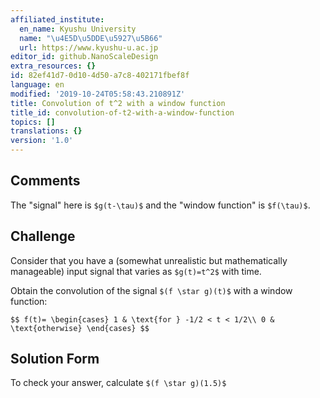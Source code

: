 ```yaml
---
affiliated_institute:
  en_name: Kyushu University
  name: "\u4E5D\u5DDE\u5927\u5B66"
  url: https://www.kyushu-u.ac.jp
editor_id: github.NanoScaleDesign
extra_resources: {}
id: 82ef41d7-0d10-4d50-a7c8-402171fbef8f
language: en
modified: '2019-10-24T05:58:43.210891Z'
title: Convolution of t^2 with a window function
title_id: convolution-of-t2-with-a-window-function
topics: []
translations: {}
version: '1.0'
---
```


## Comments
The "signal" here is `$g(t-\tau)$` and the "window function" is `$f(\tau)$`.


## Challenge
Consider that you have a (somewhat unrealistic but mathematically manageable) input signal that varies as `$g(t)=t^2$` with time. 

Obtain the convolution of the signal `$(f \star g)(t)$` with a window function:

`$$
    f(t)=
    \begin{cases}
        1 & \text{for } -1/2 < t < 1/2\\
        0 & \text{otherwise}
    \end{cases}
$$`


## Solution Form
To check your answer, calculate `$(f \star g)(1.5)$`
